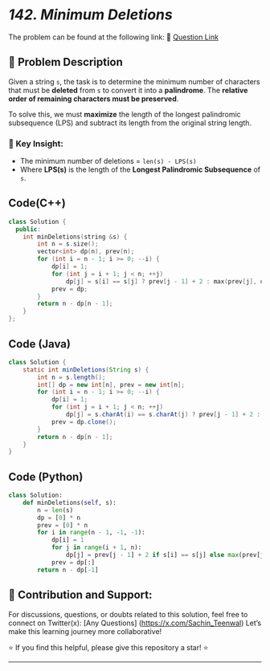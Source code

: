 # *142. Minimum Deletions*

The problem can be found at the following link: 🔗 [Question Link](https://www.geeksforgeeks.org/problems/minimum-deletitions1648/1)


## **🧩 Problem Description**

Given a string `s`, the task is to determine the minimum number of characters that must be **deleted** from `s` to convert it into a **palindrome**. The **relative order of remaining characters must be preserved**.

To solve this, we must **maximize** the length of the longest palindromic subsequence (LPS) and subtract its length from the original string length.

### 💬 Key Insight:

* The minimum number of deletions = `len(s) - LPS(s)`
* Where **LPS(s)** is the length of the **Longest Palindromic Subsequence** of `s`.



## Code(C++)
```cpp
class Solution {
  public:
    int minDeletions(string &s) {
        int n = s.size();
        vector<int> dp(n), prev(n);
        for (int i = n - 1; i >= 0; --i) {
            dp[i] = 1;
            for (int j = i + 1; j < n; ++j)
                dp[j] = s[i] == s[j] ? prev[j - 1] + 2 : max(prev[j], dp[j - 1]);
            prev = dp;
        }
        return n - dp[n - 1];
    }
};
```

## Code (Java)

```java
class Solution {
    static int minDeletions(String s) {
        int n = s.length();
        int[] dp = new int[n], prev = new int[n];
        for (int i = n - 1; i >= 0; --i) {
            dp[i] = 1;
            for (int j = i + 1; j < n; ++j)
                dp[j] = s.charAt(i) == s.charAt(j) ? prev[j - 1] + 2 : Math.max(prev[j], dp[j - 1]);
            prev = dp.clone();
        }
        return n - dp[n - 1];
    }
}
```

## Code (Python)

```python
class Solution:
    def minDeletions(self, s):
        n = len(s)
        dp = [0] * n
        prev = [0] * n
        for i in range(n - 1, -1, -1):
            dp[i] = 1
            for j in range(i + 1, n):
                dp[j] = prev[j - 1] + 2 if s[i] == s[j] else max(prev[j], dp[j - 1])
            prev = dp[:]
        return n - dp[-1]
```



## 🎯 **Contribution and Support:**

For discussions, questions, or doubts related to this solution, feel free to connect on Twitter(x): [Any Questions] (https://x.com/Sachin_Teenwal) Let’s make this learning journey more collaborative!

⭐ If you find this helpful, please give this repository a star! ⭐

---
